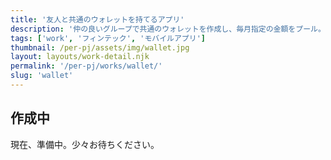```yaml
---
title: '友人と共通のウォレットを持てるアプリ'
description: '仲の良いグループで共通のウォレットを作成し、毎月指定の金額をプール。決済に利用できます。'
tags: ['work', 'フィンテック', 'モバイルアプリ']
thumbnail: /per-pj/assets/img/wallet.jpg
layout: layouts/work-detail.njk
permalink: '/per-pj/works/wallet/'
slug: 'wallet'
---
```


## 作成中

現在、準備中。少々お待ちください。
